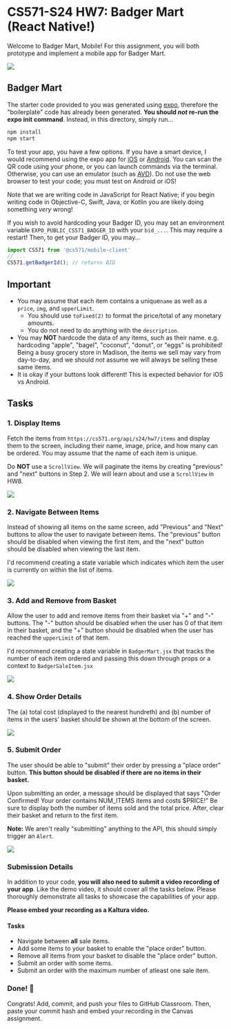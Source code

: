 # CS571-S24 HW7: Badger Mart (React Native!)

Welcome to Badger Mart, Mobile! For this assignment, you will both prototype and implement a mobile app for Badger Mart.

![](_figures/complete.png)

## Badger Mart

The starter code provided to you was generated using [expo](https://expo.dev/), therefore the "boilerplate" code has already been generated. **You should *not* re-run the expo init command**. Instead, in this directory, simply run...

```bash
npm install
npm start
```

To test your app, you have a few options. If you have a smart device, I would recommend using the expo app for [iOS](https://apps.apple.com/us/app/expo-go/id982107779) or [Android](https://play.google.com/store/apps/details?id=host.exp.exponent&hl=en_US&gl=US). You can scan the QR code using your phone, or you can launch commands via the terminal. Otherwise, you can use an emulator (such as [AVD](https://developer.android.com/studio/run/emulator)). Do not use the web browser to test your code; you must test on Android or iOS!

Note that we are writing code in JavaScript for React Native; if you begin writing code in Objective-C, Swift, Java, or Kotlin you are likely doing something *very* wrong!

If you wish to avoid hardcoding your Badger ID, you may set an environment variable `EXPO_PUBLIC_CS571_BADGER_ID` with your `bid_...`. This may require a restart! Then, to get your Badger ID, you may...

```js
import CS571 from '@cs571/mobile-client'
// ...
CS571.getBadgerId(); // returns BID
```

## Important

 - You may assume that each item contains a unique`name` as well as a `price`, `img`, and `upperLimit`.
   - You should use `toFixed(2)` to format the price/total of any monetary amounts. 
   - You do not need to do anything with the `description`.
 - You may **NOT** hardcode the data of any items, such as their name. e.g. hardcoding "apple", "bagel", "coconut", "donut", or "eggs" is prohibited! Being a busy grocery store in Madison, the items we sell may vary from day-to-day, and we should *not* assume we will always be selling these same items.
 - It is okay if your buttons look different! This is expected behavior for iOS vs Android.


## Tasks

### 1. Display Items

Fetch the items from `https://cs571.org/api/s24/hw7/items` and display them to the screen, including their name, image, price, and how many can be ordered. You may assume that the name of each item is unique.

Do **NOT** use a `ScrollView`. We will paginate the items by creating "previous" and "next" buttons in Step 2. We will learn about and use a `ScrollView` in HW8.

![](_figures/step1.png)

### 2. Navigate Between Items

Instead of showing all items on the same screen, add "Previous" and "Next" buttons to allow the user to navigate between items. The "previous" button should be disabled when viewing the first item, and the "next" button should be disabled when viewing the last item.

I'd recommend creating a state variable which indicates which item the user is currently on within the list of items.

![](_figures/step2.png)

### 3. Add and Remove from Basket

Allow the user to add and remove items from their basket via "+" and "-" buttons. The "-" button should be disabled when the user has 0 of that item in their basket, and the "+" button should be disabled when the user has reached the `upperLimit` of that item.

I'd recommend creating a state variable in `BadgerMart.jsx` that tracks the number of each item ordered and passing this down through props or a context to `BadgerSaleItem.jsx`

![](_figures/step3.png)

### 4. Show Order Details

The (a) total cost (displayed to the nearest hundreth) and (b) number of items in the users' basket should be shown at the bottom of the screen.

![](_figures/step4.png)

### 5. Submit Order

The user should be able to "submit" their order by pressing a "place order" button. **This button should be disabled if there are no items in their basket.**

Upon submitting an order, a message should be displayed that says "Order Confirmed! Your order contains NUM_ITEMS items and costs $PRICE!" Be sure to display both the number of items sold and the total price. After, clear their basket and return to the first item.

**Note:** We aren't really "submitting" anything to the API, this should simply trigger an `Alert`.

![](_figures/step5.png)

### Submission Details
In addition to your code, **you will also need to submit a video recording of your app**. Like the demo video, it should cover all the tasks below. Please thoroughly demonstrate all tasks to showcase the capabilities of your app.

**Please embed your recording as a Kaltura video.**

#### Tasks 
 - Navigate between **all** sale items.
 - Add some items to your basket to enable the "place order" button.
 - Remove all items from your basket to disable the "place order" button.
 - Submit an order with some items.
 - Submit an order with the maximum number of atleast one sale item.

### Done! 🥳
Congrats! Add, commit, and push your files to GitHub Classroom. Then, paste your commit hash and embed your recording in the Canvas assignment.
